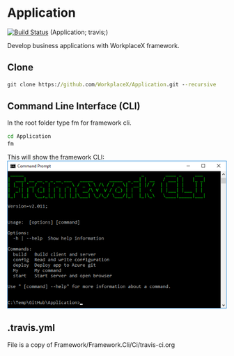 # Application
[![Build Status](https://travis-ci.org/WorkplaceX/Application.svg?branch=master)](https://travis-ci.org/WorkplaceX/Application)
(Application; travis;)

Develop business applications with WorkplaceX framework.

## Clone
```cmd
git clone https://github.com/WorkplaceX/Application.git --recursive
```

## Command Line Interface (CLI)
In the root folder type fm for framework cli.

```cmd
cd Application
fm
```
This will show the framework CLI:
![Cli](https://raw.githubusercontent.com/WorkplaceX/Framework/master/Doc/Cli.png)

## .travis.yml
File is a copy of Framework/Framework.Cli/Ci/travis-ci.org
